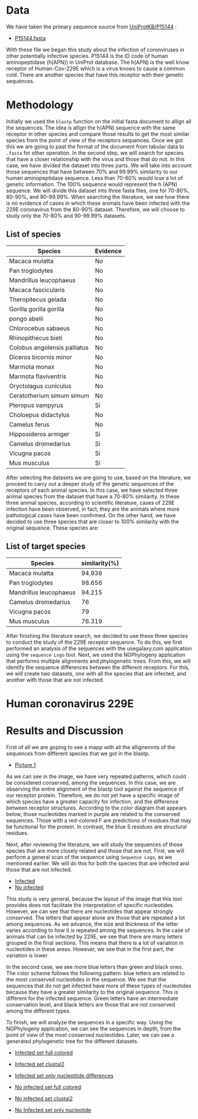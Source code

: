 # Data
We have taken the primary sequence source from [UniProtKB/P15144](https://www.uniprot.org/uniprotkb/P15144/entry) :
  - [P15144.fasta](./P15144-fasta)

With these file we began this study about the infection of coronviruses in other potentially infective species. P15144 is the ID code of human aminopeptidase (h(APN)) in UniProt database. The h(APN) is the well know receptor of Human-Cov-229E which is a virus knows to cause a common cold. There are another species that have this receptor with their genetic sequences. 

# Methodology 

Initially we used the `blastp` function on the initial fasta document to allign all the sequences. The idea is allign the h(APN) sequence with the same receptor in other species and compare those results to get the most similar species from the point of view of the receptors sequences. Once we got this we are going to past the format of the document from tabular data to `.fasta` for other operation. 
In the second step, we will search for species that have a closer relationship with the virus and those that do not. In this case, we have divided the dataset into three parts. We will take into account those sequences that have between 70% and 99.99% similarity to our human aminopeptidase sequence. Less than 70-60% would lose a lot of genetic information. The 100% sequence would represent the h (APN) sequence. We will divide this dataset into three fasta files, one for 70-80%, 80-90%, and 90-99.99%. When searching the literature, we see how there is no evidence of cases in which these animals have been infected with the 229E coronavirus from the 80-90% dataset. Therefore, we will choose to study only the 70-80% and 90-99.99% datasets.
## List of species 
|Species|Evidence|
|-------|--------|
|Macaca mulatta|No|
|Pan troglodytes|No|
|Mandrillus leucophaeus|No|
|Macaca fascicularis|No|
|Theropitecus gelada|No|
|Gorilla gorilla gorilla|No|
|pongo abelii|No|
|Chlorocebus sabaeus|No|
|Rhinopithecus bieti|No|
|Colobus angolensis palliatus|No|
|Diceros bicornis minor|No|
|Marmota monax|No|
|Marmota flaviventris|No|
|Oryctolagus cuniculus|No|
|Ceratotherium simum simum |No|
|Pteropus vampyrus|Si|
|Choloepus didactylus|No|
|Camelus ferus|No|
|Hipposideros armiger|Si|
|Camelus dromedarius|Si|
|Vicugna pacos|Si|
|Mus musculus|Si|

After selecting the datasets we are going to use, based on the literature, we proceed to carry out a deeper study of the genetic sequences of the receptors of each animal species. In this case, we have selected three animal species from the dataset that have a 70-80% similarity. In these three animal species, according to scientific literature, cases of 229E infection have been observed, in fact, they are the animals where more pathological cases have been confirmed. On the other hand, we have decided to use three species that are closer to 100% similarity with the original sequence. These species are:

## List of target species

|Species|similarity(%)|
|-------|----------|
|Macaca mulatta|94.938|
|Pan troglodytes|98.656|
|Mandrillus leucophaeus|94.215|
|Camelus dromedarius|76|
|Vicugna pacos|79|
|Mus musculus|76.319|

After finishing the literature search, we decided to use these three species to conduct the study of the 229E receptor sequence. To do this, we first performed an analysis of the sequences with the usegalaxy.com application using the `sequence Logo` tool. Next, we used the NGPhylogeny application that performs multiple alignments and phylogenetic trees. From this, we will identify the sequence differences between the different receptors. For this, we will create two datasets, one with all the species that are infected, and another with those that are not infected.

# Human coronavirus 229E

# Results and Discussion

First of all we are goping to see a mapp with all the allignemnts of the sequences from different species that we got in the blastp. 

- [Picture 1](./consurf_colored_seq.pdf)

As we can see in the image, we have very repeated patterns, which could be considered conserved, among the sequences. In this case, we are observing the entire alignment of the blastp tool against the sequence of our receptor protein. Therefore, we do not yet have a specific image of which species have a greater capacity for infection, and the difference between receptor structures. According to the color diagram that appears below, those nucleotides marked in purple are related to the conserved sequences. Those with a red-colored F are predictions of residues that may be functional for the protein. In contrast, the blue S residues are structural residues.

Next, after reviewing the literature, we will study the sequences of those species that are more closely related and those that are not. First, we will perform a general scan of the sequence using `Sequence Logo`, as we mentioned earlier. We will do this for both the species that are infected and those that are not infected.

- [Infected](./Galaxy78-[Difference_bt_infected_SL.png].png)
- [No infected](./Galaxy79-[Difference_bt_no_infected_SL.png].png)

This study is very general, because the layout of the image that this tool provides does not facilitate the interpretation of specific nucleotides. However, we can see that there are nucleotides that appear strongly conserved. The letters that appear alone are those that are repeated a lot among sequences. As we advance, the size and thickness of the letter varies according to how it is repeated among the sequences. In the case of animals that can be infected by 229E, we see that there are many letters grouped in the final sections. This means that there is a lot of variation in nucleotides in these areas. However, we see that in the first part, the variation is lower.

In the second case, we see more blue letters than green and black ones. The color scheme follows the following pattern: blue letters are related to the most conserved nucleotides in the sequence. We see that the sequences that do not get infected have more of these types of nucleotides because they have a greater similarity to the original sequence. This is different for the infected sequence. Green letters have an intermediate conservation level, and black letters are those that are not conserved among the different types.

To finish, we will analyze the sequences in a specific way. Using the NGPhylogeny application, we can see the sequences in depth, from the point of view of the most conserved nucleotides. Later, we can see a generated phylogenetic tree for the different datasets.

- [Infected set full colored](./ALl_infected_fullcolor.png)
- [Infected set clustal2](./All_infected_clustal2.png)
- [Infected set only nucleottide differences](./All_infected_nucleotide-png)



- [No infected set full colored](./All_no_infected_fullcolor.png)
- [No infected set clustal2](./All_no_infected_clustal2.png)
- [No Infected set only nucleotide](./All_no_infected_nucleotide.png)




